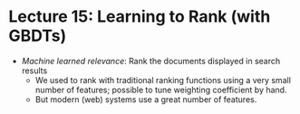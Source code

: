 # Lecture 15: Learning to Rank (with GBDTs)

- *Machine learned relevance*: Rank the documents displayed in search results
    - We used to rank with traditional ranking functions using a very small number of features; possible to tune weighting coefficient by hand.
    - But modern (web) systems use a great number of features.
